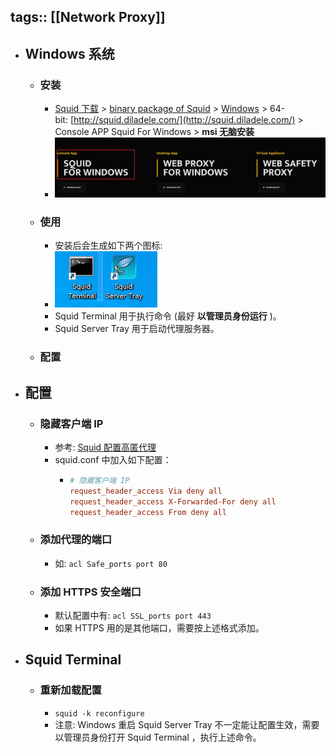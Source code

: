 tags:: [[Network Proxy]]
---

- ## Windows 系统
	- ### 安装
		- [Squid 下载](https://www.squid-cache.org/Versions/) > [binary package of Squid](https://wiki.squid-cache.org/SquidFaq/BinaryPackages) > [Windows](https://wiki.squid-cache.org/KnowledgeBase/Windows) > 64-bit: [http://squid.diladele.com/](http://squid.diladele.com/) > Console APP Squid For Windows > **msi 无脑安装**
		- ![image.png](../assets/image_1712030366179_0.png)
	- ### 使用
		- 安装后会生成如下两个图标:
		- ![image.png](../assets/image_1712030497812_0.png)
		- Squid Terminal 用于执行命令 (最好 **以管理员身份运行** )。
		- Squid Server Tray 用于启动代理服务器。
	- ### 配置
- ## 配置
	- ### 隐藏客户端 IP
		- 参考: [Squid 配置高匿代理](https://xnathan.com/2017/03/01/squid-anony-proxy/)
		- squid.conf 中加入如下配置：
			- ``` conf
			  # 隐藏客户端 IP
			  request_header_access Via deny all
			  request_header_access X-Forwarded-For deny all
			  request_header_access From deny all
			  ```
	- ### 添加代理的端口
		- 如: `acl Safe_ports port 80`
	- ### 添加 HTTPS 安全端口
		- 默认配置中有: `acl SSL_ports port 443`
		- 如果 HTTPS 用的是其他端口，需要按上述格式添加。
- ## Squid Terminal
	- ### 重新加载配置
		- `squid -k reconfigure`
		- 注意: Windows 重启 Squid Server Tray 不一定能让配置生效，需要以管理员身份打开 Squid Terminal ，执行上述命令。